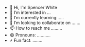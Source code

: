 - 👋 Hi, I’m Spencer White
- 👀 I’m interested in ...
- 🌱 I’m currently learning .....
- 💞️ I’m looking to collaborate on .......
- 📫 How to reach me .........
- 😄 Pronouns: ...........
- ⚡ Fun fact: ........

<!---
spiewakute/spiewakute is a ✨ special ✨ repository because its `README.md` (this file) appears on your GitHub profile.
You can click the Preview link to take a look at your changes.
--->
